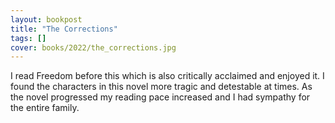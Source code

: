 ```yaml
---
layout: bookpost
title: "The Corrections"
tags: []
cover: books/2022/the_corrections.jpg
---
```


I read Freedom before this which is also critically acclaimed and enjoyed it. I found the characters in this novel more 
tragic and detestable at times. As the novel progressed my reading pace increased and I had sympathy for the entire 
family.
